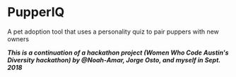 # PupperIQ
A pet adoption tool that uses a personality quiz to pair puppers with new owners

***This is a continuation of a hackathon project (Women Who Code Austin's Diversity hackathon) by @Noah-Amar, Jorge Osto, and myself in Sept. 2018***
